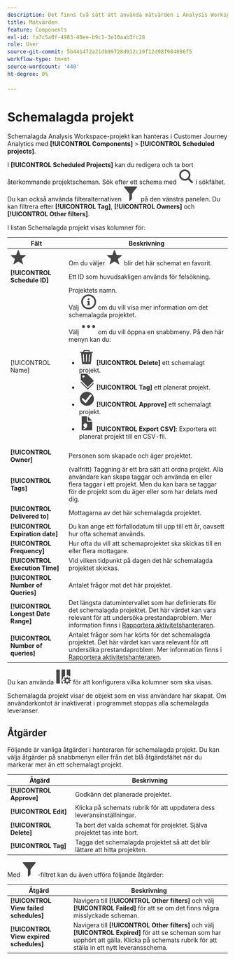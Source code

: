 ```yaml
---
description: Det finns två sätt att använda mätvärden i Analysis Workspace.
title: Mätvärden
feature: Components
exl-id: fa7c5a0f-4983-40ee-b9c1-3e10aab3fc28
role: User
source-git-commit: 5b441472a21db99728d012c19f12d98f984086f5
workflow-type: tm+mt
source-wordcount: '440'
ht-degree: 0%

---
```


# Schemalagda projekt

Schemalagda Analysis Workspace-projekt kan hanteras i Customer Journey Analytics med **[!UICONTROL Components]** > **[!UICONTROL Scheduled projects]**.

I **[!UICONTROL  Scheduled Projects]** kan du redigera och ta bort återkommande projektscheman. Sök efter ett schema med ![Sök](/help/assets/icons/Search.svg) i sökfältet. Du kan också använda filteralternativen ![Filter](/help/assets/icons/Filter.svg) på den vänstra panelen. Du kan filtrera efter **[!UICONTROL Tag]**, **[!UICONTROL Owners]** och **[!UICONTROL Other filters]**.

I listan Schemalagda projekt visas kolumner för:

| Fält | Beskrivning |
| --- | --- |
| ![Stjärna](/help/assets/icons/Star.svg) | Om du väljer ![Stjärna](/help/assets/icons/Star.svg) blir det här schemat en favorit. |
| **[!UICONTROL Schedule ID]** | Ett ID som huvudsakligen används för felsökning. |
| [!UICONTROL Name] | Projektets namn.<br/>Välj ![InfoOutline](/help/assets/icons/InfoOutline.svg) om du vill visa mer information om det schemalagda projektet.<br/>Välj ![Mer](/help/assets/icons/More.svg) om du vill öppna en snabbmeny. På den här menyn kan du:<ul><li>![Ta bort](/help/assets/icons/Delete.svg) **[!UICONTROL Delete]** ett schemalagt projekt.</li><li>![Etiketter](/help/assets/icons/Labels.svg) **[!UICONTROL Tag]** ett planerat projekt.</li><li>![CheckmarkCircle](/help/assets/icons/CheckmarkCircle.svg) **[!UICONTROL Approve]** ett schemalagt projekt.</li><li>![FileCSV](/help/assets/icons/FileCSV.svg) **[!UICONTROL Export CSV]**: Exportera ett planerat projekt till en CSV-fil.</li></ul> |
| **[!UICONTROL Owner]** | Personen som skapade och äger projektet. |
| **[!UICONTROL Tags]** | (valfritt) Taggning är ett bra sätt att ordna projekt. Alla användare kan skapa taggar och använda en eller flera taggar i ett projekt. Men du kan bara se taggar för de projekt som du äger eller som har delats med dig. |
| **[!UICONTROL Delivered to]** | Mottagarna av det här schemalagda projektet. |
| **[!UICONTROL Expiration date]** | Du kan ange ett förfallodatum till upp till ett år, oavsett hur ofta schemat används. |
| **[!UICONTROL Frequency]** | Hur ofta du vill att schemaprojektet ska skickas till en eller flera mottagare. |
| **[!UICONTROL Execution Time]** | Vid vilken tidpunkt på dagen det här schemalagda projektet skickas. |
| **[!UICONTROL Number of Queries]** | Antalet frågor mot det här projektet. |
| **[!UICONTROL Longest Date Range]** | Det längsta datumintervallet som har definierats för det schemalagda projektet. Det här värdet kan vara relevant för att undersöka prestandaproblem. Mer information finns i [Rapportera aktivitetshanteraren](/help/reporting-activity-manager/reporting-activity-overview.md). |
| **[!UICONTROL Number of queries]** | Antalet frågor som har körts för det schemalagda projektet. Det här värdet kan vara relevant för att undersöka prestandaproblem. Mer information finns i [Rapportera aktivitetshanteraren](/help/reporting-activity-manager/reporting-activity-overview.md). |

Du kan använda ![ColumnSetting](/help/assets/icons/ColumnSetting.svg) för att konfigurera vilka kolumner som ska visas.

Schemalagda projekt visar de objekt som en viss användare har skapat. Om användarkontot är inaktiverat i programmet stoppas alla schemalagda leveranser.



## Åtgärder

Följande är vanliga åtgärder i hanteraren för schemalagda projekt. Du kan välja åtgärder på snabbmenyn eller från det blå åtgärdsfältet när du markerar mer än ett schemalagt projekt.

| Åtgärd | Beskrivning |
|---|---|
| **[!UICONTROL Approve]** | Godkänn det planerade projektet. |
| **[!UICONTROL Edit]** | Klicka på schemats rubrik för att uppdatera dess leveransinställningar. |
| **[!UICONTROL Delete]** | Ta bort det valda schemat för projektet. Själva projektet tas inte bort. |
| **[!UICONTROL Tag]** | Tagga det schemalagda projektet så att det blir lättare att hitta projekten. |

Med ![Filter](/help/assets/icons/Filter.svg)-filtret kan du även utföra följande åtgärder:

| Åtgärd | Beskrivning |
|---|---|
| **[!UICONTROL View failed schedules]** | Navigera till **[!UICONTROL Other filters]** och välj **[!UICONTROL Failed]** för att se om det finns några misslyckade scheman. |
| **[!UICONTROL View expired schedules]** | Navigera till **[!UICONTROL Other filters]** och välj **[!UICONTROL Expired]** för att se scheman som har upphört att gälla. Klicka på schemats rubrik för att ställa in ett nytt leveransschema. |

